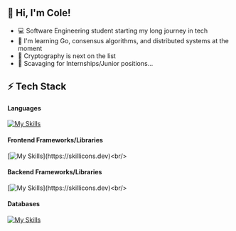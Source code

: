 <!-- Level 1: Simplie Bio and stats -->

## 👋 Hi, I'm Cole!

- 💻 Software Engineering student starting my long journey in tech <br/>
- 💭 I'm learning Go, consensus algorithms, and distributed systems at the moment <br/>
- 🔑 Cryptography is next on the list <br/>
- 📜 Scavaging for Internships/Junior positions... <br/>

<!-- Level 2/3: -->
## ⚡️ Tech Stack
#### Languages
[![My Skills](https://skillicons.dev/icons?i=go,ts,rust,java,py)](https://skillicons.dev)<br/>

####  Frontend Frameworks/Libraries
[![My Skills](https://skillicons.dev/icons?i=react,angular,htmx,tailwind,)](https://skillicons.dev)<br/>

#### Backend Frameworks/Libraries
[![My Skills](https://skillicons.dev/icons?i=nextjs,express,spring,django,)](https://skillicons.dev)<br/>

#### Databases
[![My Skills](https://skillicons.dev/icons?i=mongodb,postgres,mysql,firebase,supabase)](https://skillicons.dev)<br/>





